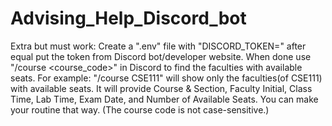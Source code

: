 # Advising_Help_Discord_bot
Extra but must work: Create a ".env" file with "DISCORD_TOKEN=" after equal put the token from Discord bot/developer website.
When done use "/course <course_code>" in Discord to find the faculties with available seats. For example: "/course CSE111" will show only the faculties(of CSE111) with available seats. It will provide Course & Section, Faculty Initial, Class Time, Lab Time, Exam Date, and Number of Available Seats. You can make your routine that way. (The course code is not case-sensitive.)
